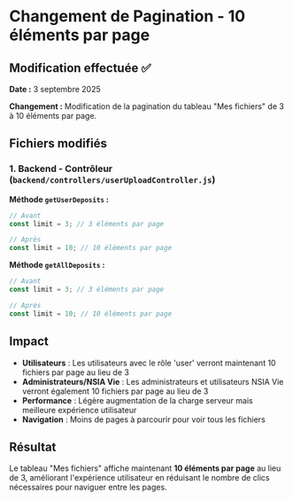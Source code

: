 # Changement de Pagination - 10 éléments par page

## Modification effectuée ✅

**Date :** 3 septembre 2025

**Changement :** Modification de la pagination du tableau "Mes fichiers" de 3 à 10 éléments par page.

## Fichiers modifiés

### 1. **Backend - Contrôleur** (`backend/controllers/userUploadController.js`)

**Méthode `getUserDeposits` :**
```javascript
// Avant
const limit = 3; // 3 éléments par page

// Après  
const limit = 10; // 10 éléments par page
```

**Méthode `getAllDeposits` :**
```javascript
// Avant
const limit = 3; // 3 éléments par page

// Après
const limit = 10; // 10 éléments par page
```

## Impact

- **Utilisateurs** : Les utilisateurs avec le rôle 'user' verront maintenant 10 fichiers par page au lieu de 3
- **Administrateurs/NSIA Vie** : Les administrateurs et utilisateurs NSIA Vie verront également 10 fichiers par page au lieu de 3
- **Performance** : Légère augmentation de la charge serveur mais meilleure expérience utilisateur
- **Navigation** : Moins de pages à parcourir pour voir tous les fichiers

## Résultat

Le tableau "Mes fichiers" affiche maintenant **10 éléments par page** au lieu de 3, améliorant l'expérience utilisateur en réduisant le nombre de clics nécessaires pour naviguer entre les pages.
